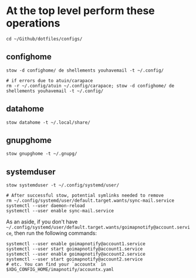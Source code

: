 # At the top level perform these operations
```nu
cd ~/Github/dotfiles/configs/
```

## confighome
```nu
stow -d confighome/ de shellements youhavemail -t ~/.config/

# if errors due to atuin/carapace
rm -r ~/.config/atuin ~/.config/carapace; stow -d confighome/ de shellements youhavemail -t ~/.config/
```

## datahome
```nu
stow datahome -t ~/.local/share/
```

## gnupghome
```nu
stow gnupghome -t ~/.gnupg/
```


## systemduser
```nu
stow systemduser -t ~/.config/systemd/user/

# After successful stow, potential symlinks needed to remove
rm ~/.config/systemd/user/default.target.wants/sync-mail.service
systemctl --user daemon-reload
systemctl --user enable sync-mail.service
```

As an aside, if you don't have `~/.config/systemd/user/default.target.wants/goimapnotify@account.service`, then run the following commands:

```nu
systemctl --user enable goimapnotify@account1.service
systemctl --user start goimapnotify@account1.service
systemctl --user enable goimapnotify@account2.service
systemctl --user start goimapnotify@account2.service
# etc. You can find your `accountx` in $XDG_CONFIG_HOME/imapnotify/accountx.yaml
```
